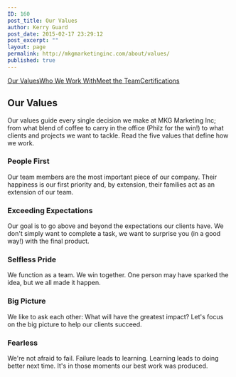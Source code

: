 ```yaml
---
ID: 160
post_title: Our Values
author: Kerry Guard
post_date: 2015-02-17 23:29:12
post_excerpt: ""
layout: page
permalink: http://mkgmarketinginc.com/about/values/
published: true
---
```

<section class="projects-1">
<div class="container">
<div class="title">

<a href="/about/values/">Our Values</a><a href="/about/who/">Who We Work With</a><a href="/about/team/">Meet the Team</a><a href="/about/certifications/">Certifications</a>

</div>
</div>
</section><section class="content-32">
<div class="container">
<div class="row">
<div class="col-sm-8 col-sm-offset-2">
<h2>Our Values</h2>
<p class="lead">Our values guide every single decision we make at MKG Marketing Inc; from what blend of coffee to carry in the office (Philz for the win!) to what clients and projects we want to tackle. Read the five values that define how we work.</p>

</div>
</div>
</div>
<div class="features">
<div class="container">
<div class="row">
<div class="col-sm-1"></div>
<div class="col-sm-2">
<h3>People First</h3>
Our team members are the most important piece of our company. Their happiness is our first priority and, by extension, their families act as an extension of our team.

</div>
<div class="col-sm-2">
<h3>Exceeding Expectations</h3>
Our goal is to go above and beyond the expectations our clients have. We don't simply want to complete a task, we want to surprise you (in a good way!) with the final product.

</div>
<div class="col-sm-2">
<h3>Selfless Pride</h3>
We function as a team. We win together. One person may have sparked the idea, but we all made it happen.

</div>
<div class="col-sm-2">
<h3>Big Picture</h3>
We like to ask each other: What will have the greatest impact? Let's focus on the big picture to help our clients succeed.

</div>
<div class="col-sm-2">
<h3>Fearless</h3>
We're not afraid to fail. Failure leads to learning. Learning leads to doing better next time. It's in those moments our best work was produced.

</div>
<div class="col-sm-1"></div>
</div>
</div>
</div>
</section>